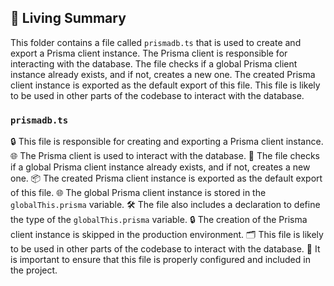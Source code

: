 

<!-- Living README Summary -->
## 🌳 Living Summary

This folder contains a file called `prismadb.ts` that is used to create and export a Prisma client instance. The Prisma client is responsible for interacting with the database. The file checks if a global Prisma client instance already exists, and if not, creates a new one. The created Prisma client instance is exported as the default export of this file. This file is likely to be used in other parts of the codebase to interact with the database.


### `prismadb.ts`

🔒 This file is responsible for creating and exporting a Prisma client instance.
🌐 The Prisma client is used to interact with the database.
🔌 The file checks if a global Prisma client instance already exists, and if not, creates a new one.
📦 The created Prisma client instance is exported as the default export of this file.
🌐 The global Prisma client instance is stored in the `globalThis.prisma` variable.
🛠️ The file also includes a declaration to define the type of the `globalThis.prisma` variable.
🔒 The creation of the Prisma client instance is skipped in the production environment.
🗂️ This file is likely to be used in other parts of the codebase to interact with the database.
💼 It is important to ensure that this file is properly configured and included in the project.

<!-- Living README Summary -->